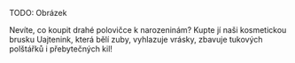 TODO: Obrázek

Nevíte, co koupit drahé polovičce k narozeninám? Kupte jí naši kosmetickou brusku Uajtenink, která bělí zuby, vyhlazuje vrásky, zbavuje tukových polštářků i přebytečných kil!
